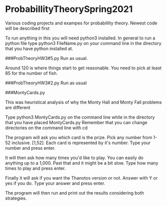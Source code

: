 # ProbabillityTheorySpring2021
Various coding projects and exampes for probabillity theory. Newest code will be described first

To run anything in this you will need python3 installed. In general to run a python file type python3 FileName.py on your command line in the directory that you have python installed at.

###ProbTheoryHW3#5.py
Run as usual.

Around 120 is where things start to get reasonable. You need to pick at least 85 for the number of fish.

###ProbTheoryHW3#2.py
Run as usual

###MontyCards.py

This was heuristical analysis of why the Monty Hall and Monty Fall problems are different

Type python3 MontyCards.py on the command line while in the directory that you have placed MontyCards.py
Remember that you can change directories on the command line with cd <directory>

The program will ask you which card is the prize. Pick any number from 1-52 inclusive. [1,52]. Each card
is represented by it's number. Type your number and press enter.
  
It will then ask how many times you'd like to play. You can easily do anything up to a 1,000. Past that and it might be a bit slow.
Type how many times to play and press enter.

Finally it will ask if you want the Thanotos version or not. Answer with Y or yes if you do.
Type your answer and press enter.
  
The program will then run and print out the results considering both strategies.
  
  
